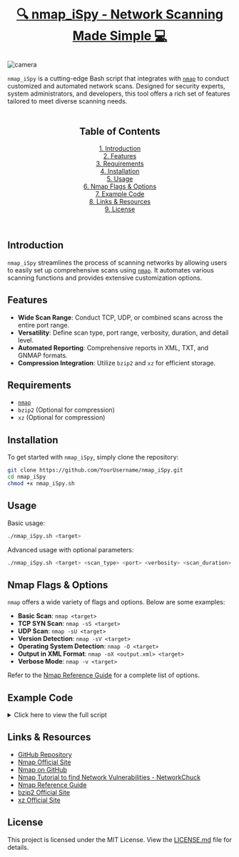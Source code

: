 <h1 align="center">

  [:mag: nmap_iSpy - Network Scanning Made Simple :computer:](https://github.com/TreadSoftly/Projects/blob/main/NmapScanner.sh)
</h1>

![camera](https://github.com/TreadSoftly/Projects/assets/121847455/427f0bbb-a874-4939-8270-fd7f08fba52c)

`nmap_iSpy` is a cutting-edge Bash script that integrates with [`nmap`](https://github.com/nmap/nmap) to conduct customized and automated network scans. Designed for security experts, system administrators, and developers, this tool offers a rich set of features tailored to meet diverse scanning needs.
<br>
<br>


<h2 align="center">
  Table of Contents
</h2>

<p align="center">
  <a href="#introduction">1. Introduction</a><br>
  <a href="#features">2. Features</a><br>
  <a href="#requirements">3. Requirements</a><br>
  <a href="#installation">4. Installation</a><br>
  <a href="#usage">5. Usage</a><br>
  <a href="#nmap-flags--options">6. Nmap Flags & Options</a><br>
  <a href="#example-code">7. Example Code</a><br>
  <a href="#links--resources">8. Links & Resources</a><br>
  <a href="#license">9. License</a><br>
</p>
<br>

## Introduction

`nmap_iSpy` streamlines the process of scanning networks by allowing users to easily set up comprehensive scans using [`nmap`](https://github.com/nmap/nmap). It automates various scanning functions and provides extensive customization options.

## Features

- **Wide Scan Range**: Conduct TCP, UDP, or combined scans across the entire port range.
- **Versatility**: Define scan type, port range, verbosity, duration, and detail level.
- **Automated Reporting**: Comprehensive reports in XML, TXT, and GNMAP formats.
- **Compression Integration**: Utilize `bzip2` and `xz` for efficient storage.

## Requirements

- [`nmap`](https://github.com/nmap/nmap)
- `bzip2` (Optional for compression)
- `xz` (Optional for compression)

## Installation

To get started with `nmap_iSpy`, simply clone the repository:

```bash
git clone https://github.com/YourUsername/nmap_iSpy.git
cd nmap_iSpy
chmod +x nmap_iSpy.sh
```

## Usage

Basic usage:

```bash
./nmap_iSpy.sh <target>
```

Advanced usage with optional parameters:

```bash
./nmap_iSpy.sh <target> <scan_type> <port> <verbosity> <scan_duration> <scan_detail>
```

## Nmap Flags & Options

`nmap` offers a wide variety of flags and options. Below are some examples:

- **Basic Scan**: `nmap <target>`
- **TCP SYN Scan**: `nmap -sS <target>`
- **UDP Scan**: `nmap -sU <target>`
- **Version Detection**: `nmap -sV <target>`
- **Operating System Detection**: `nmap -O <target>`
- **Output in XML Format**: `nmap -oX <output.xml> <target>`
- **Verbose Mode**: `nmap -v <target>`

Refer to the [Nmap Reference Guide](https://nmap.org/book/man.html) for a complete list of options.

## Example Code

<details>
<summary>Click here to view the full script</summary>

```bash
#!/bin/bash
# Your entire script code...
```

</details>

## Links & Resources

- [GitHub Repository](https://github.com/YourUsername/nmap_iSpy)
- [Nmap Official Site](https://nmap.org)
- [Nmap on GitHub](https://github.com/nmap/nmap)
- [Nmap Tutorial to find Network Vulnerabilities - NetworkChuck](https://youtu.be/4t4kBkMsDbQ)
- [Nmap Reference Guide](https://nmap.org/book/man.html)
- [bzip2 Official Site](http://www.bzip.org)
- [xz Official Site](https://tukaani.org/xz/)

## License

This project is licensed under the MIT License. View the [LICENSE.md](LICENSE.md) file for details.
